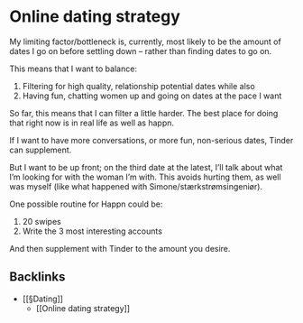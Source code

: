 # Online dating strategy
My limiting factor/bottleneck is, currently, most likely to be the amount of dates I go on before settling down – rather than finding dates to go on.

This means that I want to balance:
1. Filtering for high quality, relationship potential dates while also
2. Having fun, chatting women up and going on dates at the pace I want

So far, this means that I can filter a little harder. The best place for doing that right now is in real life as well as happn.

If I want to have more conversations, or more fun, non-serious dates, Tinder can supplement. 

But I want to be up front; on the third date at the latest, I’ll talk about what I’m looking for with the woman I’m with. This avoids hurting them, as well was myself (like what happened with Simone/stærkstrømsingeniør).

One possible routine for Happn could be:

1. 20 swipes
2. Write the 3 most interesting accounts

And then supplement with Tinder to the amount you desire.

## Backlinks
* [[§Dating]]
	* [[Online dating strategy]]

<!-- {BearID:5A4EA5CC-85BE-4BAD-A4F9-51CFC0765290-52006-0000020ACA8C57C1} -->
